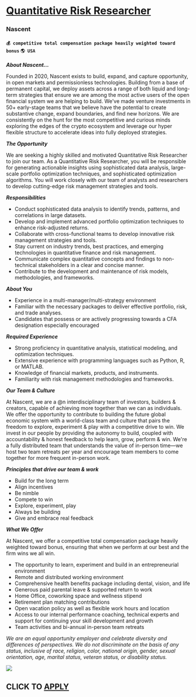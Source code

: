 # [Quantitative Risk Researcher](https://www.remotewlb.com/apply/quantitative-risk-researcher)  
### Nascent  
#### `💰 competitive total compensation package heavily weighted toward bonus` `🌎 USA`  

_**About Nascent…**_

Founded in 2020, Nascent exists to build, expand, and capture opportunity, in open markets and permissionless technologies. Building from a base of permanent capital, we deploy assets across a range of both liquid and long-term strategies that ensure we are among the most active users of the open financial system we are helping to build. We've made venture investments in 50+ early-stage teams that we believe have the potential to create substantive change, expand boundaries, and find new horizons. We are consistently on the hunt for the most competitive and curious minds exploring the edges of the crypto ecosystem and leverage our hyper flexible structure to accelerate ideas into fully deployed strategies.

_**The Opportunity**_

We are seeking a highly skilled and motivated Quantitative Risk Researcher to join our team. As a Quantitative Risk Researcher, you will be responsible for generating actionable insights using sophisticated data analysis, large-scale portfolio optimization techniques, and sophisticated optimization algorithms. You will work closely with our team of analysts and researchers to develop cutting-edge risk management strategies and tools.

_**Responsibilities**_

  * Conduct sophisticated data analysis to identify trends, patterns, and correlations in large datasets.
  * Develop and implement advanced portfolio optimization techniques to enhance risk-adjusted returns.
  * Collaborate with cross-functional teams to develop innovative risk management strategies and tools.
  * Stay current on industry trends, best practices, and emerging technologies in quantitative finance and risk management.
  * Communicate complex quantitative concepts and findings to non-technical stakeholders in a clear and concise manner.
  * Contribute to the development and maintenance of risk models, methodologies, and frameworks.

_**About You**_

  * Experience in a multi-manager/multi-strategy environment
  * Familiar with the necessary packages to deliver effective portfolio, risk, and trade analyses.
  * Candidates that possess or are actively progressing towards a CFA designation especially encouraged

_**Required Experience**_

  * Strong proficiency in quantitative analysis, statistical modeling, and optimization techniques.
  * Extensive experience with programming languages such as Python, R, or MATLAB.
  * Knowledge of financial markets, products, and instruments.
  * Familiarity with risk management methodologies and frameworks.

_**Our Team & Culture**_

At Nascent, we are a @n interdisciplinary team of investors, builders & creators, capable of achieving more together than we can as individuals. We offer the opportunity to contribute to building the future global economic system with a world-class team and culture that pairs the freedom to explore, experiment & play with a competitive drive to win. We invest in our people by providing the autonomy to build, coupled with accountability & honest feedback to help learn, grow, perform & win. We're a fully distributed team that understands the value of in-person time—we host two team retreats per year and encourage team members to come together for more frequent in-person work.

_**Principles that drive our team & work**_

  * Build for the long term
  * Align incentives
  * Be nimble
  * Compete to win
  * Explore, experiment, play
  * Always be building
  * Give and embrace real feedback

_**What We Offer**_

At Nascent, we offer a competitive total compensation package heavily weighted toward bonus, ensuring that when we perform at our best and the firm wins we all win.

  * The opportunity to learn, experiment and build in an entrepreneurial environment
  * Remote and distributed working environment
  * Comprehensive health benefits package including dental, vision, and life
  * Generous paid parental leave & supported return to work
  * Home Office, coworking space and wellness stipend
  * Retirement plan matching contributions
  * Open vacation policy as well as flexible work hours and location
  * Access to our internal performance coaching, technical experts and support for continuing your skill development and growth
  * Team activities and bi-annual in-person team retreats

_We are an equal opportunity employer and celebrate diversity and differences of perspectives. We do not discriminate on the basis of any status, inclusive of race, religion, color, national origin, gender, sexual orientation, age, marital status, veteran status, or disability status._

![](https://remotive.com/job/track/1903234/blank.gif?source=public_api)  
## CLICK TO [APPLY](https://www.remotewlb.com/apply/quantitative-risk-researcher)

